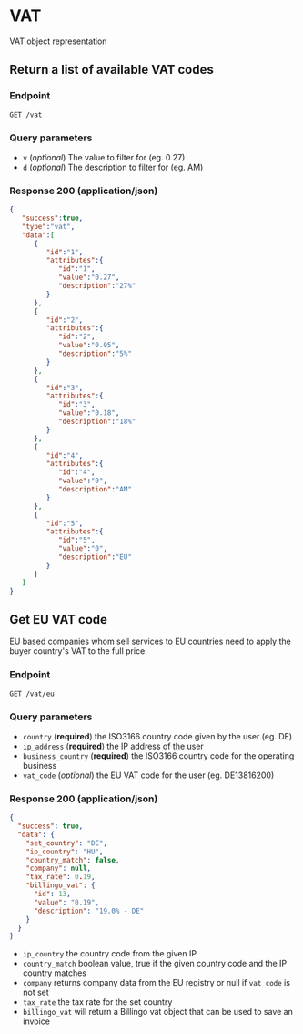 # VAT
VAT object representation

## Return a list of available VAT codes

### Endpoint

`GET /vat`

### Query parameters

- `v` (*optional*) The value to filter for (eg. 0.27)
- `d` (*optional*) The description to filter for (eg. AM)

### Response 200 (application/json)

```json
{
   "success":true,
   "type":"vat",
   "data":[
      {
         "id":"1",
         "attributes":{
            "id":"1",
            "value":"0.27",
            "description":"27%"
         }
      },
      {
         "id":"2",
         "attributes":{
            "id":"2",
            "value":"0.05",
            "description":"5%"
         }
      },
      {
         "id":"3",
         "attributes":{
            "id":"3",
            "value":"0.18",
            "description":"18%"
         }
      },
      {
         "id":"4",
         "attributes":{
            "id":"4",
            "value":"0",
            "description":"AM"
         }
      },
      {
         "id":"5",
         "attributes":{
            "id":"5",
            "value":"0",
            "description":"EU"
         }
      }
   ]
}
```


## Get EU VAT code

EU based companies whom sell services to EU countries need to apply the buyer country's VAT to the full price.

### Endpoint

`GET /vat/eu`

### Query parameters

- `country` (**required**) the ISO3166 country code given by the user (eg. DE)
- `ip_address` (**required**) the IP address of the user
- `business_country` (**required**) the ISO3166 country code for the operating business
- `vat_code` (*optional*) the EU VAT code for the user (eg. DE13816200)

### Response 200 (application/json)

```json
{
  "success": true,
  "data": {
    "set_country": "DE",
    "ip_country": "HU",
    "country_match": false,
    "company": null,
    "tax_rate": 0.19,
    "billingo_vat": {
      "id": 13,
      "value": "0.19",
      "description": "19.0% - DE"
    }
  }
}
```

- `ip_country` the country code from the given IP
- `country_match` boolean value, true if the given country code and the IP country matches
- `company` returns company data from the EU registry or null if `vat_code` is not set
- `tax_rate` the tax rate for the set country
- `billingo_vat` will return a Billingo vat object that can be used to save an invoice
